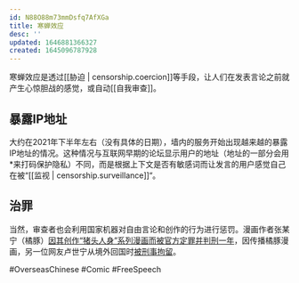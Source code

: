 ```yaml
---
id: N88O88m73mmDsfq7AfXGa
title: 寒蝉效应
desc: ''
updated: 1646881366327
created: 1645096787928
---
```


寒蝉效应是透过[[胁迫 | censorship.coercion]]等手段，让人们在发表言论之前就产生心惊胆战的感觉，或自动[[自我审查]]。

## 暴露IP地址

大约在2021年下半年左右（没有具体的日期），墙内的服务开始出现越来越的暴露IP地址的情况。这种情况与互联网早期的论坛显示用户的地址（地址的一部分会用*来打码保护隐私）不同，而是根据上下文是否有敏感词而让发言的用户感觉自己在被“[[监视 | censorship.surveillance]]“。 

## 治罪

当然，审查者也会利用国家机器对自由言论和创作的行为进行惩罚。漫画作者张某宁（橘豚）[因其创作“猪头人身”系列漫画而被官方定罪并判刑一年](https://chinadigitaltimes.net/chinese/614670.html)，因传播橘豚漫画，另一位网友卢世宁从境外回国时[被刑事拘留](https://chinadigitaltimes.net/chinese/658019.html)。


#OverseasChinese #Comic #FreeSpeech 